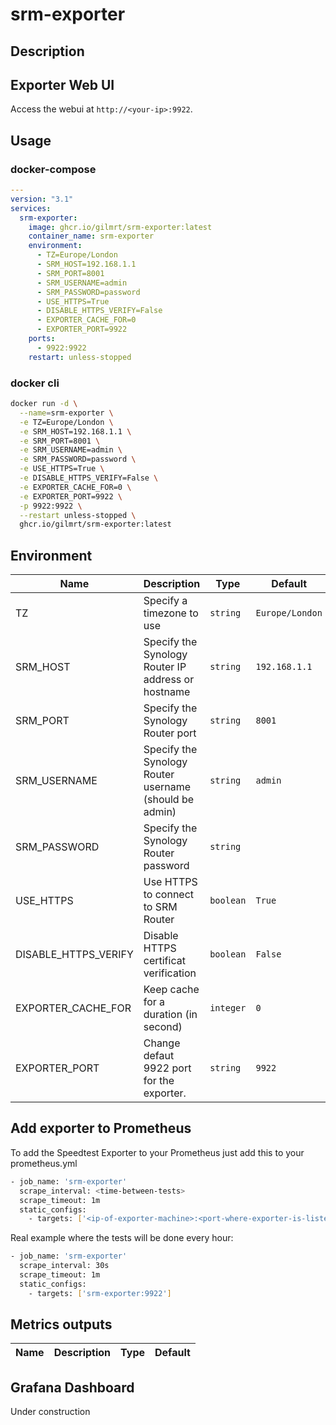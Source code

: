 # srm-exporter

## Description


## Exporter Web UI

Access the webui at `http://<your-ip>:9922`.

## Usage

### docker-compose

```yaml
---
version: "3.1"
services:
  srm-exporter:
    image: ghcr.io/gilmrt/srm-exporter:latest
    container_name: srm-exporter
    environment:
      - TZ=Europe/London
      - SRM_HOST=192.168.1.1
      - SRM_PORT=8001
      - SRM_USERNAME=admin
      - SRM_PASSWORD=password
      - USE_HTTPS=True
      - DISABLE_HTTPS_VERIFY=False
      - EXPORTER_CACHE_FOR=0
      - EXPORTER_PORT=9922
    ports:
      - 9922:9922
    restart: unless-stopped
```

### docker cli
```bash
docker run -d \
  --name=srm-exporter \
  -e TZ=Europe/London \
  -e SRM_HOST=192.168.1.1 \
  -e SRM_PORT=8001 \
  -e SRM_USERNAME=admin \
  -e SRM_PASSWORD=password \
  -e USE_HTTPS=True \
  -e DISABLE_HTTPS_VERIFY=False \
  -e EXPORTER_CACHE_FOR=0 \
  -e EXPORTER_PORT=9922 \
  -p 9922:9922 \
  --restart unless-stopped \
  ghcr.io/gilmrt/srm-exporter:latest
```

## Environment

| Name | Description | Type | Default | Required |
| ---- | ---- | ---- | ---- | :----: |
| TZ | Specify a timezone to use | `string` | `Europe/London` | no |
| SRM_HOST | Specify the Synology Router IP address or hostname | `string` | `192.168.1.1` | no |
| SRM_PORT | Specify the Synology Router port | `string` | `8001` | no |
| SRM_USERNAME | Specify the Synology Router username (should be admin) | `string` | `admin` | no |
 SRM_PASSWORD | Specify the Synology Router password | `string` |  | yes |
 | USE_HTTPS | Use HTTPS to connect to SRM Router | `boolean` | `True` | no |
| DISABLE_HTTPS_VERIFY | Disable HTTPS certificat verification | `boolean` | `False` | no |
| EXPORTER_CACHE_FOR | Keep cache for a duration (in second) | `integer` | `0` | no |
| EXPORTER_PORT | Change defaut 9922 port for the exporter. | `string` | `9922` | no |

## Add exporter to Prometheus

To add the Speedtest Exporter to your Prometheus just add this to your prometheus.yml
```bash
- job_name: 'srm-exporter'
  scrape_interval: <time-between-tests>
  scrape_timeout: 1m
  static_configs:
    - targets: ['<ip-of-exporter-machine>:<port-where-exporter-is-listenning>']
```
Real example where the tests will be done every hour:
```bash
- job_name: 'srm-exporter'
  scrape_interval: 30s
  scrape_timeout: 1m
  static_configs:
    - targets: ['srm-exporter:9922']
```
## Metrics outputs
| Name | Description | Type | Default |
| ---- | ---- | ---- | ---- |

## Grafana Dashboard
Under construction